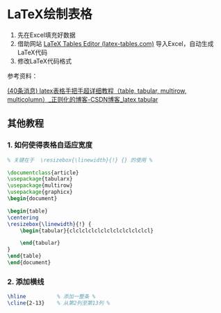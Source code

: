 # LaTeX绘制表格

1. 先在Excel填充好数据
2. 借助网站 [LaTeX Tables Editor (latex-tables.com)](https://www.latex-tables.com/#)    导入Excel，自动生成LaTeX代码
3. 修改LaTeX代码格式



参考资料：

[(40条消息) latex表格手把手超详细教程（table, tabular, multirow, multicolumn）_正则化的博客-CSDN博客_latex tabular](https://blog.csdn.net/weixin_41519463/article/details/103737464)



## 其他教程

### 1. 如何使得表格自适应宽度

```latex
% 关键在于  \resizebox{\linewidth}{!} {} 的使用 %

\documentclass{article}
\usepackage{tabularx}
\usepackage{multirow}
\usepackage{graphicx}
\begin{document}

\begin{table}
\centering
\resizebox{\linewidth}{!} {
	\begin{tabular}{clclclclclclclclclclclclcl}

	\end{tabular}
}
\end{table}
\end{document}
```

### 2. 添加横线

```latex
\hline    		% 添加一整条 %
\cline{2-13} 	% 从第2列至第13列 % 
```

